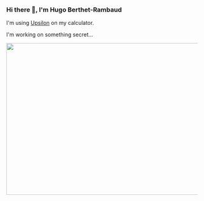 ### Hi there 👋, I'm Hugo Berthet-Rambaud

I'm using [Upsilon](http://github.com/UpsilonNumworks/Upsilon) on my calculator.

I'm working on something secret...


<a>
  <img align="center" width="800" height="400" src="https://wakatime.com/share/@f86d95f7-4327-4951-87fc-2c723546451b/d3d39b8f-3e4f-41dc-a286-4f7051de1606.svg" />
</a>
